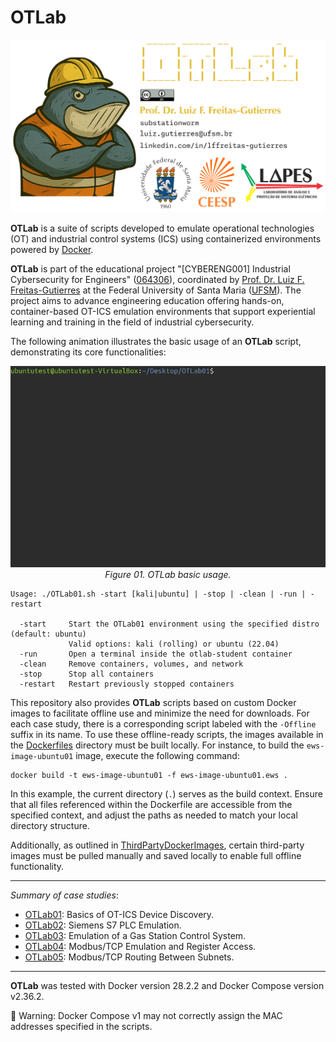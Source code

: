 # OTLab

![](OTLab-MainHeader.png "OTLab")

**OTLab** is a suite of scripts developed to emulate operational technologies (OT) and industrial control systems (ICS) using containerized environments powered by [Docker](https://www.docker.com/).

**OTLab** is part of the educational project "[CYBERENG001] Industrial Cybersecurity for Engineers" ([064306](https://portal.ufsm.br/projetos/publico/projetos/view.html?idProjeto=426877)), coordinated by [Prof. Dr. Luiz F. Freitas-Gutierres](https://www.linkedin.com/in/lffreitas-gutierres/) at the Federal University of Santa Maria ([UFSM](https://www.ufsm.br/)). The project aims to advance engineering education offering hands-on, container-based OT-ICS emulation environments that support experiential learning and training in the field of industrial cybersecurity.

The following animation illustrates the basic usage of an **OTLab** script, demonstrating its core functionalities:

<p align="center">
  <img src="OTLab-Usage.gif" title="OTLab basic usage">
  <br>
  <em>Figure 01. OTLab basic usage.</em>
</p>

```
Usage: ./OTLab01.sh -start [kali|ubuntu] | -stop | -clean | -run | -restart

  -start     Start the OTLab01 environment using the specified distro (default: ubuntu)
             Valid options: kali (rolling) or ubuntu (22.04)
  -run       Open a terminal inside the otlab-student container
  -clean     Remove containers, volumes, and network
  -stop      Stop all containers
  -restart   Restart previously stopped containers
```

This repository also provides **OTLab** scripts based on custom Docker images to facilitate offline use and minimize the need for downloads. For each case study, there is a corresponding script labeled with the `-Offline` suffix in its name. To use these offline-ready scripts, the images available in the [Dockerfiles](https://github.com/substationworm/OTLab/tree/main/Dockerfiles) directory must be built locally. For instance, to build the `ews-image-ubuntu01` image, execute the following command:

```
docker build -t ews-image-ubuntu01 -f ews-image-ubuntu01.ews .
```

In this example, the current directory (`.`) serves as the build context. Ensure that all files referenced within the Dockerfile are accessible from the specified context, and adjust the paths as needed to match your local directory structure.

Additionally, as outlined in [ThirdPartyDockerImages](https://github.com/substationworm/OTLab/blob/main/Dockerfiles/ThirdPartyDockerImages.md), certain third-party images must be pulled manually and saved locally to enable full offline functionality.

---

*Summary of case studies*:

- [OTLab01](https://github.com/substationworm/OTLab/tree/main/OTLab01): Basics of OT-ICS Device Discovery.
- [OTLab02](https://github.com/substationworm/OTLab/tree/main/OTLab02): Siemens S7 PLC Emulation.
- [OTLab03](https://github.com/substationworm/OTLab/tree/main/OTLab03): Emulation of a Gas Station Control System.
- [OTLab04](https://github.com/substationworm/OTLab/tree/main/OTLab04): Modbus/TCP Emulation and Register Access.
- [OTLab05](https://github.com/substationworm/OTLab/tree/main/OTLab05): Modbus/TCP Routing Between Subnets.

---

**OTLab** was tested with Docker version 28.2.2 and Docker Compose version v2.36.2.

🚨 Warning: Docker Compose v1 may not correctly assign the MAC addresses specified in the scripts.